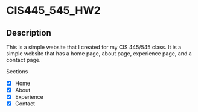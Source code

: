 # CIS445_545_HW2

## Description
This is a simple website that I created for my CIS 445/545 class. It is a simple website that has a home page, about page, experience page, and a contact page.

Sections
- [x] Home
- [x] About
- [x] Experience
- [x] Contact